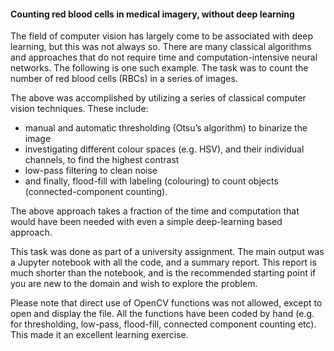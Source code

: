 #### Counting red blood cells in medical imagery, without deep learning

The field of computer vision has largely come to be associated with deep learning, but this was not always so. There are many classical algorithms and approaches that do not require time and computation-intensive neural networks. The following is one such example. The task was to count the number of red blood cells (RBCs) in a series of images. 

The above was accomplished by utilizing a series of classical computer vision techniques. These include:
- manual and automatic thresholding (Otsu’s algorithm) to binarize the image
- investigating different colour spaces (e.g. HSV), and their individual channels, to find the highest contrast
- low-pass filtering to clean noise
- and finally, flood-fill with labeling (colouring) to count objects (connected-component counting).

The above approach takes a fraction of the time and computation that would have been needed with even a simple deep-learning based approach.

This task was done as part of a university assignment. The main output was a Jupyter notebook with all the code, and a summary report. This report is much shorter than the notebook, and is the recommended starting point if you are new to the domain and wish to explore the problem.

Please note that direct use of OpenCV functions was not allowed, except to open and display the file. All the functions have been coded by hand (e.g. for thresholding, low-pass, flood-fill, connected component counting etc). This made it an excellent learning exercise.
